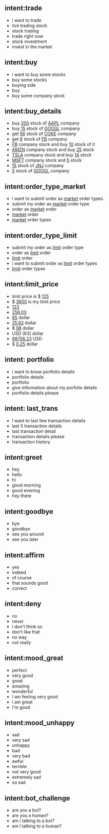 ## intent:trade
- i want to trade
- live trading stock
- stock trading
- trade right now
- stock investment
- invest in the market

## intent:buy
- i want to buy some stocks
- buy some stocks
- buying side
- buy
- buy some company stock

## intent:buy_details
- buy [200](quantity) stock of [AAPL](ticker) company
- buy [15](quantity) stock of [GOOGL](ticker) company
- get [56](quantity) stock of [COKE](ticker) company
- get [6](quantity) stock of [FB](ticker) company
- [FB](ticker) company stock and buy [10](quantity) stock of it
- [AMZN](ticker) company stock and buy [25](quantity) stock
- [TSLA](ticker) company stock and buy [14](quantity) stock
- [MSFT](ticker) company stock  and [5](quantity) stock
- [15](quantity) stock of [JNJ](ticker) company
- [5](quantity) stock of [GOOGL](ticker) company

## intent:order_type_market
- i want to submit order as [market](types) order types.
- submit my order as [market](types) order type
- order as [market](types) order
- [market](types) order
- [market](types) order types

## intent:order_type_limit
- submit my order as [limit](types) order type
- order as [limit](types) order
- [limit](types) order
- i want to submit order as [limit](types) order types
- [limit](types) order types

## intent:limit_price
- limit price is $ [125](price)
- $ [3600](price) is my limit price
- [123](price)
- [256.03](price)
- [85](price) dollar
- [25.63](price) dollar
- $ [98](price) dollar
- USD [63] dollar
- [98758.23](price) USD
- $ [0.25](price) dollar 

## intent: portfolio
- i want to know portfolio details
- portfolio details
- portfolio
- give information about my porfolio details
- portfolio details please

## intent: last_trans
- I want to last few transaction details
- last 5 transaction details
- last transaction detail
- transaction details please
- transaction history

## intent:greet
- hey
- hello
- hi
- good morning
- good evening
- hey there

## intent:goodbye
- bye
- goodbye
- see you around
- see you later

## intent:affirm
- yes
- indeed
- of course
- that sounds good
- correct

## intent:deny
- no
- never
- I don't think so
- don't like that
- no way
- not really

## intent:mood_great
- perfect
- very good
- great
- amazing
- wonderful
- I am feeling very good
- I am great
- I'm good

## intent:mood_unhappy
- sad
- very sad
- unhappy
- bad
- very bad
- awful
- terrible
- not very good
- extremely sad
- so sad

## intent:bot_challenge
- are you a bot?
- are you a human?
- am I talking to a bot?
- am I talking to a human?
